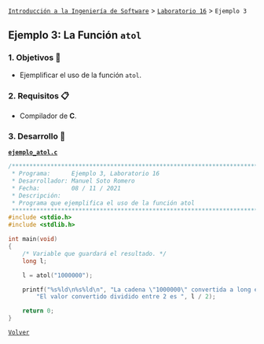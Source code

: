 [`Introducción a la Ingeniería de Software`](../../README.md) > [`Laboratorio 16`](../README.md) > `Ejemplo 3`

## Ejemplo 3: La Función `atol`

### 1. Objetivos :dart:

- Ejemplificar el uso de la función `atol`.

### 2. Requisitos :clipboard:

- Compilador de __C__.

### 3. Desarrollo :rocket:

**[`ejemplo_atol.c`](codigos/ejemplo_atol.c)**

```c
/*******************************************************************************
 * Programa:      Ejemplo 3, Laboratorio 16                                    *
 * Desarrollador: Manuel Soto Romero                                           *
 * Fecha:         08 / 11 / 2021                                               *
 * Descripción:                                                                *
 * Programa que ejemplifica el uso de la función atol                          *
 ******************************************************************************/
#include <stdio.h>
#include <stdlib.h>

int main(void)
{
    /* Variable que guardará el resultado. */
    long l; 

    l = atol("1000000");

    printf("%s%ld\n%s%ld\n", "La cadena \"1000000\" convertida a long es ", l,
        "El valor convertido dividido entre 2 es ", l / 2);

    return 0;
}
```

   
[`Volver`](../README.md)
